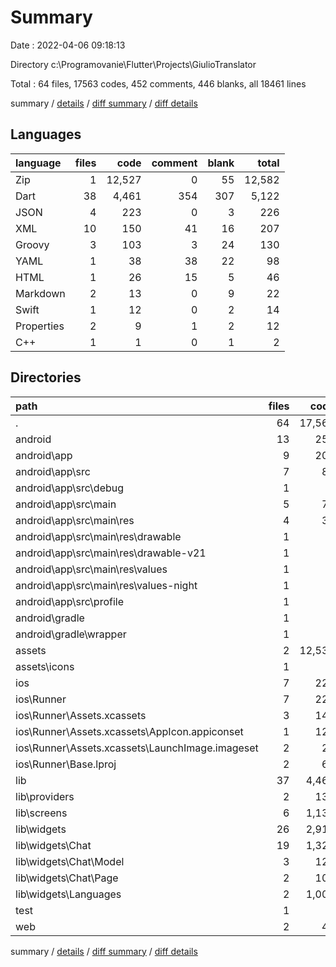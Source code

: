 # Summary

Date : 2022-04-06 09:18:13

Directory c:\Programovanie\Flutter\Projects\GiulioTranslator

Total : 64 files,  17563 codes, 452 comments, 446 blanks, all 18461 lines

summary / [details](details.md) / [diff summary](diff.md) / [diff details](diff-details.md)

## Languages
| language | files | code | comment | blank | total |
| :--- | ---: | ---: | ---: | ---: | ---: |
| Zip | 1 | 12,527 | 0 | 55 | 12,582 |
| Dart | 38 | 4,461 | 354 | 307 | 5,122 |
| JSON | 4 | 223 | 0 | 3 | 226 |
| XML | 10 | 150 | 41 | 16 | 207 |
| Groovy | 3 | 103 | 3 | 24 | 130 |
| YAML | 1 | 38 | 38 | 22 | 98 |
| HTML | 1 | 26 | 15 | 5 | 46 |
| Markdown | 2 | 13 | 0 | 9 | 22 |
| Swift | 1 | 12 | 0 | 2 | 14 |
| Properties | 2 | 9 | 1 | 2 | 12 |
| C++ | 1 | 1 | 0 | 1 | 2 |

## Directories
| path | files | code | comment | blank | total |
| :--- | ---: | ---: | ---: | ---: | ---: |
| . | 64 | 17,563 | 452 | 446 | 18,461 |
| android | 13 | 251 | 43 | 39 | 333 |
| android\app | 9 | 206 | 42 | 28 | 276 |
| android\app\src | 7 | 84 | 39 | 13 | 136 |
| android\app\src\debug | 1 | 4 | 3 | 1 | 8 |
| android\app\src\main | 5 | 76 | 33 | 11 | 120 |
| android\app\src\main\res | 4 | 36 | 22 | 6 | 64 |
| android\app\src\main\res\drawable | 1 | 9 | 2 | 2 | 13 |
| android\app\src\main\res\drawable-v21 | 1 | 9 | 2 | 2 | 13 |
| android\app\src\main\res\values | 1 | 9 | 9 | 1 | 19 |
| android\app\src\main\res\values-night | 1 | 9 | 9 | 1 | 19 |
| android\app\src\profile | 1 | 4 | 3 | 1 | 8 |
| android\gradle | 1 | 5 | 1 | 1 | 7 |
| android\gradle\wrapper | 1 | 5 | 1 | 1 | 7 |
| assets | 2 | 12,532 | 0 | 56 | 12,588 |
| assets\icons | 1 | 5 | 0 | 1 | 6 |
| ios | 7 | 222 | 2 | 9 | 233 |
| ios\Runner | 7 | 222 | 2 | 9 | 233 |
| ios\Runner\Assets.xcassets | 3 | 148 | 0 | 4 | 152 |
| ios\Runner\Assets.xcassets\AppIcon.appiconset | 1 | 122 | 0 | 1 | 123 |
| ios\Runner\Assets.xcassets\LaunchImage.imageset | 2 | 26 | 0 | 3 | 29 |
| ios\Runner\Base.lproj | 2 | 61 | 2 | 2 | 65 |
| lib | 37 | 4,461 | 354 | 305 | 5,120 |
| lib\providers | 2 | 134 | 1 | 36 | 171 |
| lib\screens | 6 | 1,134 | 131 | 49 | 1,314 |
| lib\widgets | 26 | 2,913 | 219 | 192 | 3,324 |
| lib\widgets\Chat | 19 | 1,326 | 140 | 138 | 1,604 |
| lib\widgets\Chat\Model | 3 | 125 | 0 | 21 | 146 |
| lib\widgets\Chat\Page | 2 | 106 | 1 | 9 | 116 |
| lib\widgets\Languages | 2 | 1,006 | 4 | 17 | 1,027 |
| test | 1 | 0 | 0 | 2 | 2 |
| web | 2 | 49 | 15 | 6 | 70 |

summary / [details](details.md) / [diff summary](diff.md) / [diff details](diff-details.md)